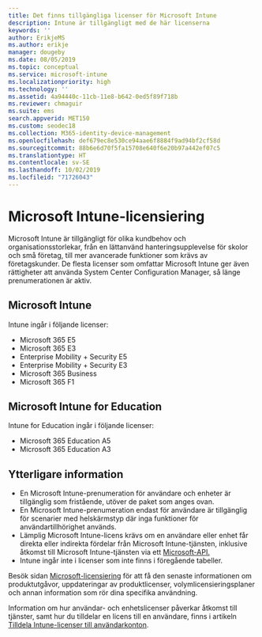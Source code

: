 ```yaml
---
title: Det finns tillgängliga licenser för Microsoft Intune
description: Intune är tillgängligt med de här licenserna
keywords: ''
author: ErikjeMS
ms.author: erikje
manager: dougeby
ms.date: 08/05/2019
ms.topic: conceptual
ms.service: microsoft-intune
ms.localizationpriority: high
ms.technology: ''
ms.assetid: 4a94440c-11cb-11e8-b642-0ed5f89f718b
ms.reviewer: chmaguir
ms.suite: ems
search.appverid: MET150
ms.custom: seodec18
ms.collection: M365-identity-device-management
ms.openlocfilehash: def679ec8e530ce94aae6f8884f9ad94bf2cf58d
ms.sourcegitcommit: 88b6e6d70f5fa15708e640f6e20b97a442ef07c5
ms.translationtype: HT
ms.contentlocale: sv-SE
ms.lasthandoff: 10/02/2019
ms.locfileid: "71726043"
---
```

# <a name="microsoft-intune-licensing"></a>Microsoft Intune-licensiering
Microsoft Intune är tillgängligt för olika kundbehov och organisationsstorlekar, från en lättanvänd hanteringsupplevelse för skolor och små företag, till mer avancerade funktioner som krävs av företagskunder. De flesta licenser som omfattar Microsoft Intune ger även rättigheter att använda System Center Configuration Manager, så länge prenumerationen är aktiv. 

## <a name="microsoft-intune"></a>Microsoft Intune
Intune ingår i följande licenser:

- Microsoft 365 E5
- Microsoft 365 E3
- Enterprise Mobility + Security E5
- Enterprise Mobility + Security E3
- Microsoft 365 Business
- Microsoft 365 F1



## <a name="microsoft-intune-for-education"></a>Microsoft Intune for Education
Intune for Education ingår i följande licenser:

- Microsoft 365 Education A5
- Microsoft 365 Education A3

## <a name="additional-information"></a>Ytterligare information
- En Microsoft Intune-prenumeration för användare och enheter är tillgänglig som fristående, utöver de paket som anges ovan.
- En Microsoft Intune-prenumeration endast för användare är tillgänglig för scenarier med helskärmstyp där inga funktioner för användartillhörighet används.
- Lämplig Microsoft Intune-licens krävs om en användare eller enhet får direkta eller indirekta fördelar från Microsoft Intune-tjänsten, inklusive åtkomst till Microsoft Intune-tjänsten via ett [Microsoft-API.](https://docs.microsoft.com/legal/microsoft-apis/terms-of-use)
- Intune ingår inte i licenser som inte finns i föregående tabeller.

Besök sidan [Microsoft-licensiering](https://www.microsoft.com/licensing/default) för att få den senaste informationen om produktutgåvor, uppdateringar av produktlicenser, volymlicensieringsplaner och annan information som rör dina specifika användning.  

Information om hur användar- och enhetslicenser påverkar åtkomst till tjänster, samt hur du tilldelar en licens till en användare, finns i artikeln [Tilldela Intune-licenser till användarkonton](licenses-assign.md).

